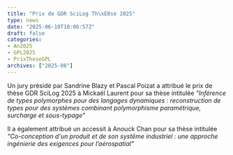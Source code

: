 ```yaml
---
title: "Prix de GDR SciLog Th\xE8se 2025"
type: news
date: "2025-06-19T10:06:57Z"
draft: false
categories:
- An2025
- GPL2025
- PrixTheseGPL
archives: ["2025-06"]
---
```


Un jury présidé par Sandrine Blazy et Pascal Poizat a attribué le prix de thèse GDR SciLog 2025 à Mickaël Laurent pour sa thèse intitulée _"Inférence de types polymorphes pour des langages dynamiques : reconstruction de types pour des systèmes combinant polymorphisme paramétrique, surcharge et sous-typage"_

Il a également attribué un accessit à Anouck Chan pour sa thèse intitulée _"Co-conception d'un produit et de son système industriel : une approche ingénierie des exigences pour l’aérospatial"_
